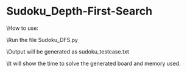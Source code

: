 # Sudoku_Depth-First-Search
\How to use:

\Run the file Sudoku_DFS.py

\Output will be generated as sudoku_testcase.txt

\It will show the time to solve the generated board and memory used.

